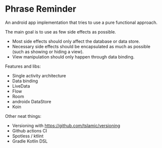 # Phrase Reminder

An android app implementation that tries to use a pure functional approach.

The main goal is to use as few side effects as possible.
* Most side effects should only affect the database or data store.
* Necessary side effects should be encapsulated as much as possible (such as showing or hiding a view).
* View manipulation should only happen through data binding.

Features and libs:
* Single activity architecture
* Data binding
* LiveData
* Flow
* Room
* androidx DataStore
* Koin

Other neat things:
* Versioning with https://github.com/tslamic/versioning
* Github actions CI
* Spotless / ktlint
* Gradle Kotlin DSL